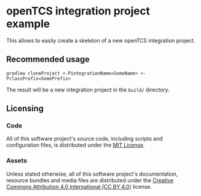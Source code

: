 # openTCS integration project example

This allows to easily create a skeleton of a new openTCS integration project.

## Recommended usage

`gradlew cloneProject <-PintegrationName=SomeName> <-PclassPrefix=SomePrefix>`

The result will be a new integration project in the `build/` directory.

## Licensing

### Code

All of this software project's source code, including scripts and configuration files, is distributed under the [MIT License](LICENSE.txt).

### Assets

Unless stated otherwise, all of this software project's documentation, resource bundles and media files are distributed under the [Creative Commons Attribution 4.0 International (CC BY 4.0)](LICENSE.assets.txt) license.
